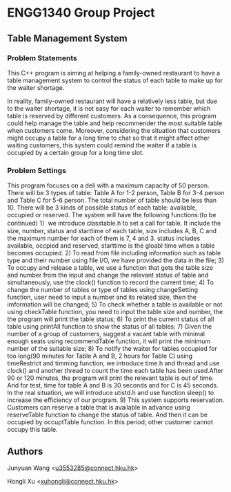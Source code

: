 # ENGG1340 Group Project
## Table Management System
### Problem Statements
This C++ program is aiming at helping a family-owned restaurant to have a table management system to control the status of each table to make up for the waiter shortage.

In reality, family-owned restaurant will have a relatively less table, but due to the waiter shortage, it is not easy for each waiter to remember which table is reserved by different customers. As a consequence, this program could help manage the table and help recommender the most suitable table when customers come. Moreover, considering the situation that customers might occupy a table for a long time to chat so that it might affect other waiting customers, this system could remind the waiter if a table is occupied by a certain group for a long time slot.

### Problem Settings
This program focuses on a deli with a maximum capacity of 50 person. There will be 3 types of table: Table A for 1-2 person, Table B for 3-4 person and Table C for 5-6 person. The total number of table should be less than 10. There will be 3 kinds of possible status of each table: avaliable, occupied or reserved. The system will have the following functions:(to be continued)
 1）we introduce classtable.h to set a call for table. It include the size, number, status and starttime of each table, size includes A, B, C and the maximum number for each of them is 7, 4 and 3. status includes available, occpied and reserved, starttime is the gloabl time when a table becomes occupied.
 2) To read from file including information such as table type and their number using file I/O, we have provided the data in the file; 
 3) To occupy and release a table, we use a function that gets the table size and number from the input and change the relevant status of table and simultaneously, use the clock() function to record the current time; 
 4) To change the number of tables or type of tables using changeSetting function, user need to input a number and its related size, then the imformation will be changed;
 5) To check whether a table is available or not using checkTable function, you need to input the table size and number, the the program will print the table status; 
 6) To print the current status of all table using printAll function to show the status of all tables;
 7) Given the number of a group of customers, suggest a vacant table with minimal enough seats using recommendTable function, it will print the minimum number of the suitable size;
 8) To notify the waiter for tables occupied for too long(90 minutes for Table A and B, 2 hours for Table C) using timeRestrict and timming function, we introduce time.h and thread and use clock() and another thread to count the time each table has been used.After 90 or 120 minutes, the program will print the relevant table is out of time. And for test, time for table A and B is 30 seconds and for C is 45 seconds. In the real situation, we will introduce utistd.h and use function sleep() to increase the efficiency of our program.
 9) This system supports reservation. Customers can reserve a table that is available in advance using reserveTable function to change the status of table. And then it can be occupied by occuptTable function. In this period, other customer cannot occupy this table.

## Authors
Junyuan Wang <<u3553285@connect.hku.hk>>

Hongli Xu <<xuhongli@connect.hku.hk>>
